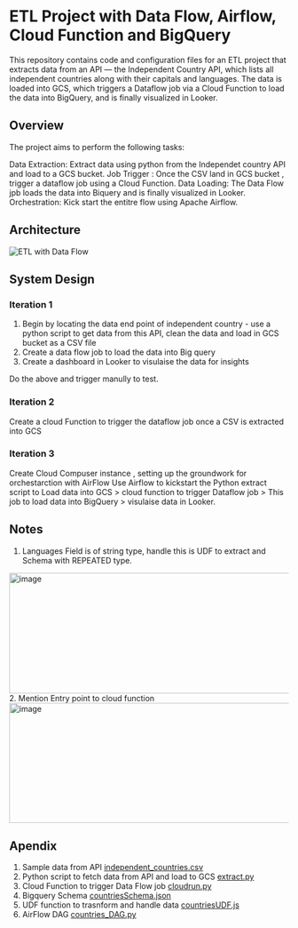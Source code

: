 # ETL Project with Data Flow, Airflow, Cloud Function and BigQuery



This repository contains code and configuration files for an ETL project that extracts data from an API — the Independent Country API, which lists all independent countries along with their capitals and languages. The data is loaded into GCS, which triggers a Dataflow job via a Cloud Function to load the data into BigQuery, and is finally visualized in Looker.


## Overview
The project aims to perform the following tasks:

Data Extraction: Extract data using python from the Independet country API and load to a GCS bucket.
Job Trigger : Once the CSV land in GCS bucket , trigger a dataflow job using a Cloud Function.
Data Loading: The Data Flow jpb loads the data into Biquery and is finally visualized in Looker.
Orchestration: Kick start the entitre flow using Apache Airflow.


## Architecture
![ETL with Data Flow](https://github.com/user-attachments/assets/e59d3d7d-230a-40b6-829c-16bd234da655)



## System Design

### Iteration 1

1. Begin by locating the data end point of independent country - use a python script to get data from this API, clean the data and load in GCS bucket as a CSV file
2. Create a data flow job to load the data into Big query
3. Create a dashboard in Looker to visulaise the data for insights

Do the above and trigger manully to test.

### Iteration 2

Create a cloud Function to trigger the dataflow job once a CSV is extracted into GCS

### Iteration 3

Create Cloud Compuser instance , setting up the groundwork for orchestarction with AirFlow
Use Airflow to kickstart the Python extract script to Load data into GCS > cloud function to trigger Dataflow job > This job to load data into BigQuery > visulaise data in Looker.


## Notes

1. Languages Field is of string type, handle this is UDF to extract and Schema with REPEATED type.
<img width="815" height="217" alt="image" src="https://github.com/user-attachments/assets/60f23fc5-8d46-4b88-8b39-7d4c7490f2db" />
2. Mention Entry point to cloud function
<img width="1073" height="216" alt="image" src="https://github.com/user-attachments/assets/83d1b32a-6b4c-44ee-a7c1-1fa8708eefb5" />


## Apendix 
1. Sample data from API [independent_countries.csv](/independent_countries.csv)
2. Python script to fetch data from API and load to GCS [extract.py](/extract.py)
3. Cloud Function to trigger Data Flow job [cloudrun.py](cloudrun)
4. Bigquery Schema [countriesSchema.json](countriesSchema.json)
5. UDF function to trasnform and handle data [countriesUDF.js](countriesUDF.js)
6. AirFlow DAG [countries_DAG.py](countries_DAG.py)











